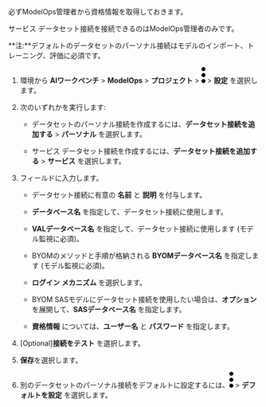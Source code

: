 必ずModelOps管理者から資格情報を取得しておきます。

サービス データセット接続を接続できるのはModelOps管理者のみです。

**注:**デフォルトのデータセットのパーソナル接続はモデルのインポート、トレーニング、評価に必須です。

1.  環境から **AIワークベンチ** > **ModelOps** > **プロジェクト** > ![kebabメニュー](Images/zsz1597101912145.svg) > **設定** を選択します。


1.  次のいずれかを実行します:

    -   データセットのパーソナル接続を作成するには、**データセット接続を追加する** > **パーソナル** を選択します。


    -   サービス データセット接続を作成するには、**データセット接続を追加する** > **サービス** を選択します。


1.  フィールドに入力します。

    -   データセット接続に有意の **名前** と **説明** を付与します。


    -   **データベース名** を指定して、データセット接続に使用します。


    -   **VALデータベース名** を指定して、データセット接続に使用します (モデル監視に必須)。


    -   BYOMのメソッドと手順が格納される **BYOMデータベース名** を指定します (モデル監視に必須)。


    -   **ログイン メカニズム** を選択します。


    -   BYOM SASモデルにデータセット接続を使用したい場合は、**オプション** を展開して、**SASデータベース名** を指定します。


    -   **資格情報** については、**ユーザー名** と **パスワード** を指定します。


1.  [Optional]**接続をテスト** を選択します。


1.  **保存**を選択します。


1.  別のデータセットのパーソナル接続をデフォルトに設定するには、![kebabメニュー](Images/zsz1597101912145.svg) > **デフォルトを設定** を選択します。



